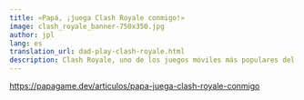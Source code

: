 ```yaml
---
title: «Papá, ¡juega Clash Royale conmigo!»
image: clash_royale_banner-750x350.jpg
author: jpl
lang: es
translation_url: dad-play-clash-royale.html
description: Clash Royale, uno de los juegos móviles más populares del momento. Dije que nunca lo jugaría, pero mi hijo me convenció de probarlo.
---
```


https://papagame.dev/articulos/papa-juega-clash-royale-conmigo


